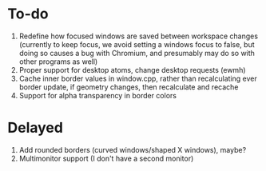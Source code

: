 # To-do

1. Redefine how focused windows are saved between workspace changes (currently to keep focus, we avoid setting a windows focus to false, but doing so causes a bug with Chromium, and presumably may do so with other programs as well)
2. Proper support for desktop atoms, change desktop requests (ewmh)
3. Cache inner border values in window.cpp, rather than recalculating ever border update, if geometry changes, then recalculate and recache
4. Support for alpha transparency in border colors

# Delayed

1. Add rounded borders (curved windows/shaped X windows), maybe?
2. Multimonitor support (I don't have a second monitor)

